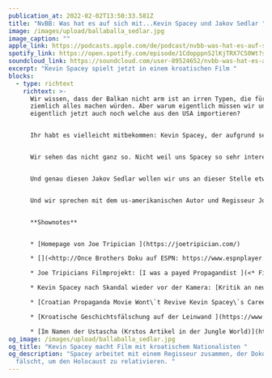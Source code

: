```yaml
---
publication_at: 2022-02-02T13:50:33.581Z
title: "NvBB: Was hat es auf sich mit...Kevin Spacey und Jakov Sedlar "
image: /images/upload/ballaballa_sedlar.jpg
image_caption: ""
apple_link: https://podcasts.apple.com/de/podcast/nvbb-was-hat-es-auf-sich-mit-kevin-spacey-und-jakov-sedlar/id1170436903?i=1000549770054
spotify_link: https://open.spotify.com/episode/1CdopppnS2lKjTRX7CS0Wt?si=3e1620fe0b344a64
soundcloud_link: https://soundcloud.com/user-89524652/nvbb-was-hat-es-auf-sich-mitkevin-spacey-und-jakov-sedlar
excerpt: "Kevin Spacey spielt jetzt in einem kroatischen Film "
blocks:
  - type: richtext
    richtext: >-
      Wir wissen, dass der Balkan nicht arm ist an irren Typen, die für Geld so
      ziemlich alles machen würden. Aber warum eigentlich müssen wir uns
      eigentlich jetzt auch noch welche aus den USA importieren?


      Ihr habt es vielleicht mitbekommen: Kevin Spacey, der aufgrund sexueller Übergriffe in Ungnade gefallene Hollywood-Star, war Anfang des Jahres in Kroatien unterwegs. Und zwar beruflich. Spacey soll in einem dubiosen Filmprojekt niemanden geringeres als den kroatischen Staatsgründer Franjo Tuđman spielen. Passt schon, könnte man sagen...einen besonders guten Ruf genießen beide nicht mehr. Also was soll's?


      Wir sehen das nicht ganz so. Nicht weil uns Spacey so sehr interessieren würde, sondern weil er mit einem Mann zusammenarbeitet, der sich in den letzten Jahrzehnten zurecht den Ruf eines Propagandisten erworben hat: Jakov Sedlar. Ein Regisseur, der in seinen Dokumentarfilmen die faschistischen Ustascha relativiert und Serben gerne dämonisiert.


      Und genau diesen Jakov Sedlar wollen wir uns an dieser Stelle etwas genauer ansehen. Denn Spacey ist nicht der einzige Prominente, der mit ihm zusammenarbeitet. Deshalb gucken wir uns an, wie Sedlar arbeitet, welche Botschaften er vermittelt und wer ihn hofiert.


      Und wir sprechen mit dem us-amerikanischen Autor und Regisseur Joe Tripician. Diesen verbindet eine ganz eigene Geschichte mit Sedlar. Denn Ende der 90er-Jahre sollte Tripician in Sedlars Auftrag die offizielle Biographie von Franjo Tuđman verfassen. Doch das lief dann alles anders als geplant. Ein skurill-witzige Geschichte, mit sehr ernstem Hintergrund.


      **Shownotes** 


      * [Homepage von Joe Tripician ](https://joetripician.com/) 

      * [](<http://Once Brothers Doku auf ESPN: https://www.espnplayer.com/video/once-brothers>)[](https://www.youtube.com/watch?v=xZUTCHscbZo)Das Buch: [Balkanized at Sunrise ](https://www.amazon.com/Balkanized-at-Sunrise-Joe-Tripician/dp/0557494516)

      * Joe Tripicians Filmprojekt: [I was a payed Propagandist ](<* Filmphttps://www.thefilmcollaborative.org/fiscalsponsorship/projects/iwasapaidpropagandistrojekt>)

      * Kevin Spacey nach Skandal wieder vor der Kamera: [Kritik an neuer Filmrolle](https://kurier.at/stars/kevin-spacey-nach-skandal-wieder-vor-der-kamera-kritik-an-neuer-filmrolle/401862353) (Kurier) 

      * [Croatian Propaganda Movie Wont\`t Revive Kevin Spacey\`s Career](https://balkaninsight.com/2022/01/17/croatian-propaganda-movie-wont-revive-kevin-spaceys-career/) (Balkan Insight) 

      * [Kroatische Geschichtsfälschung auf der Leinwand ](https://www.fr.de/kultur/tv-kino/kroatische-geschichtsfaelschung-leinwand-11044704.html)(Danijels Artikel in der Frankfurter Rundschau) 

      * [Im Namen der Ustascha (Krstos Artikel in der Jungle World)](https://jungle.world/artikel/2016/19/im-namen-der-ustascha)
og_image: /images/upload/ballaballa_sedlar.jpg
og_title: "Kevin Spacey macht Film mit kroatischem Nationalisten "
og_description: "Spacey arbeitet mit einem Regisseur zusammen, der Dokumente
  fälscht, um den Holocaust zu relativieren. "
---
```

